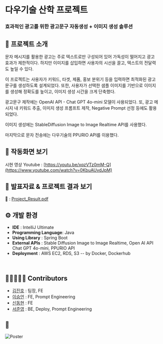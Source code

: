 # 다우기술 산학 프로젝트
###  효과적인 광고를 위한 광고문구 자동생성 + 이미지 생성 솔루션


## 🔔 프로젝트 소개

문자 메시지를 활용한 광고는 주로 텍스트로만 구성되어 있어 가독성이 떨어지고 광고 효과가 제한적이다. 하지만 이미지를 삽입하면 사용자의 시선을 끌고, 텍스트의 전달력도 높일 수 있다.

이 프로젝트는 사용자가 키워드, 타겟, 제품, 홍보 분위기 등을 입력하면 최적화된 광고 문구를 생성하도록 설계되었다. 또한, 사용자가 선택한 샘플 이미지를 기반으로 이미지를 생성해 정확도를 높이고, 이미지 생성 시간을 크게 단축했다. 


광고문구 제작에는 OpenAI API - Chat GPT 4o-mini 모델이 사용되었다. 또, 광고 메시지 내 키워드 추출, 이미지 생성 프롬프트 제작, Negative Prompt 선정 등에도 활용되었다.

이미지 생성에는 StableDiffusion Image to Image Realtime API를 사용했다.

마지막으로 문자 전송에는 다우기술의 PPURIO API를 이용했다.


## 👀 작동화면 보기
시현 영상 Youtube : [https://youtu.be/xqzVTz0mM-Q](https://www.youtube.com/watch?v=0KbuAUvdJpM)

## 📃 발표자료 & 프로젝트 결과 보기
📃 : [Project_Result.pdf](https://github.com/user-attachments/files/18051505/Project_Result.pdf)



 ## ⚙️ 개발 환경
- **IDE** : IntelliJ Ultimate
- **Programming Language**: Java
- **Using Library** : Spring Boot
- **External APIs** : Stable Diffusion Image to Image Realtime, Open AI API Chat GPT 4o-mini, PPURIO API
- **Deployment** : AWS EC2, RDS, S3 -- by Docker, Dockerhub
<br>


## 👩🏿‍🤝‍👩🏿 Contributors
 - [김진호](https://github.com/1971240) : 팀장, FE
 - [이승언](https://github.com/unvictory2) : FE, Prompt Engineering
 - [신동현](https://github.com/whikih34) : FE
 - [서준영](https://github.com/Jun-Young-Seo) : BE, Deploy, Prompt Engineering


## 🎨
![Poster](https://github.com/user-attachments/assets/2fa3683c-9708-4b5f-a3c8-932daff4a44b)
